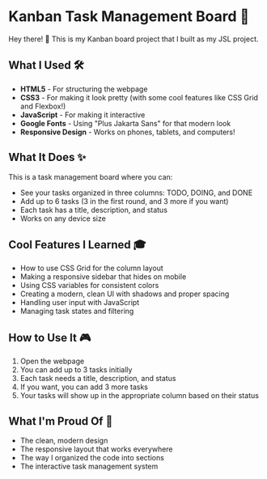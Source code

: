 # Kanban Task Management Board 🚀

Hey there! 👋 This is my Kanban board project that I built as my JSL project.

## What I Used 🛠️

- **HTML5** - For structuring the webpage
- **CSS3** - For making it look pretty (with some cool features like CSS Grid and Flexbox!)
- **JavaScript** - For making it interactive
- **Google Fonts** - Using "Plus Jakarta Sans" for that modern look
- **Responsive Design** - Works on phones, tablets, and computers!

## What It Does ✨

This is a task management board where you can:
- See your tasks organized in three columns: TODO, DOING, and DONE
- Add up to 6 tasks (3 in the first round, and 3 more if you want)
- Each task has a title, description, and status
- Works on any device size 

## Cool Features I Learned 🎓

- How to use CSS Grid for the column layout
- Making a responsive sidebar that hides on mobile
- Using CSS variables for consistent colors
- Creating a modern, clean UI with shadows and proper spacing
- Handling user input with JavaScript
- Managing task states and filtering

## How to Use It 🎮

1. Open the webpage
2. You can add up to 3 tasks initially
3. Each task needs a title, description, and status
4. If you want, you can add 3 more tasks
5. Your tasks will show up in the appropriate column based on their status

## What I'm Proud Of 🌟

- The clean, modern design
- The responsive layout that works everywhere
- The way I organized the code into sections
- The interactive task management system

